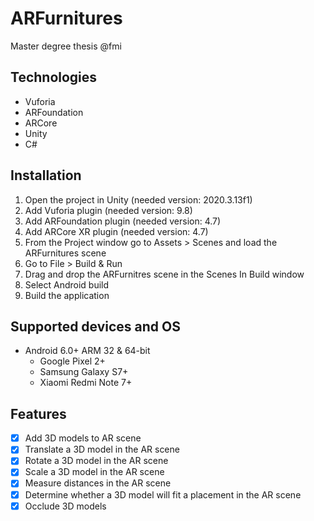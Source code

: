 # ARFurnitures
Master degree thesis @fmi

## Technologies
- Vuforia
- ARFoundation
- ARCore
- Unity
- C#

## Installation
1. Open the project in Unity (needed version: 2020.3.13f1)
2. Add Vuforia plugin (needed version: 9.8)
3. Add ARFoundation plugin (needed version: 4.7)
4. Add ARCore XR plugin (needed version: 4.7)
5. From the Project window go to Assets > Scenes and load the ARFurnitures scene
6. Go to File > Build & Run
7. Drag and drop the ARFurnitres scene in the Scenes In Build window
8. Select Android build
9. Build the application

## Supported devices and OS
- Android 6.0+ ARM 32 & 64-bit
  - Google Pixel 2+
  - Samsung Galaxy S7+
  - Xiaomi Redmi Note 7+

## Features
- [x] Add 3D models to AR scene
- [x] Translate a 3D model in the AR scene
- [x] Rotate a 3D model in the AR scene
- [x] Scale a 3D model in the AR scene
- [x] Measure distances in the AR scene
- [x] Determine whether a 3D model will fit a placement in the AR scene
- [x] Occlude 3D models
